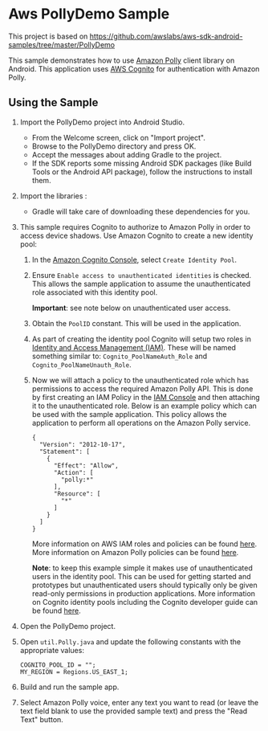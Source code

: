 Aws PollyDemo Sample
=============================================
This project is based on https://github.com/awslabs/aws-sdk-android-samples/tree/master/PollyDemo

This sample demonstrates how to use [Amazon Polly](https://aws.amazon.com/polly) client library on Android.  This application uses [AWS Cognito](https://aws.amazon.com/cognito/) for authentication with Amazon Polly.

## Using the Sample

1. Import the PollyDemo project into Android Studio.
   - From the Welcome screen, click on "Import project".
   - Browse to the PollyDemo directory and press OK.
   - Accept the messages about adding Gradle to the project.
   - If the SDK reports some missing Android SDK packages (like Build Tools or the Android API package), follow the instructions to install them.

1. Import the libraries :
   - Gradle will take care of downloading these dependencies for you.

1. This sample requires Cognito to authorize to Amazon Polly in order to access device shadows.  Use Amazon Cognito to create a new identity pool:
    1. In the [Amazon Cognito Console](https://console.aws.amazon.com/cognito/), select `Create Identity Pool`.
    1. Ensure `Enable access to unauthenticated identities` is checked.  This allows the sample application to assume the unauthenticated role associated with this identity pool.

        **Important**: see note below on unauthenticated user access.

    1. Obtain the `PoolID` constant.  This will be used in the application.
    1. As part of creating the identity pool Cognito will setup two roles in [Identity and Access Management (IAM)](https://console.aws.amazon.com/iam/home#roles).  These will be named something similar to: `Cognito_PoolNameAuth_Role` and `Cognito_PoolNameUnauth_Role`.
    1. Now we will attach a policy to the unauthenticated role which has permissions to access the required Amazon Polly API.  This is done by first creating an IAM Policy in the [IAM Console](https://console.aws.amazon.com/iam/home#policies) and then attaching it to the unauthenticated role.  Below is an example policy which can be used with the sample application.  This policy allows the application to perform all operations on the Amazon Polly service.

        ```
        {
          "Version": "2012-10-17",
          "Statement": [
            {
              "Effect": "Allow",
              "Action": [
                "polly:*"
              ],
              "Resource": [
                "*"
              ]
            }
          ]
        }
        ```

        More information on AWS IAM roles and policies can be found [here](http://docs.aws.amazon.com/IAM/latest/UserGuide/access_policies_manage.html).  More information on Amazon Polly policies can be found [here](http://docs.aws.amazon.com/polly/latest/dg/using-identity-based-policies.html).

        **Note**: to keep this example simple it makes use of unauthenticated users in the identity pool.  This can be used for getting started and prototypes but unauthenticated users should typically only be given read-only permissions in production applications.  More information on Cognito identity pools including the Cognito developer guide can be found [here](http://aws.amazon.com/cognito/).

1. Open the PollyDemo project.

1. Open `util.Polly.java` and update the following constants with the appropriate values:

    ```
    COGNITO_POOL_ID = "";
    MY_REGION = Regions.US_EAST_1;
    ```

1. Build and run the sample app.

1. Select Amazon Polly voice, enter any text you want to read (or leave the text field blank to use the provided sample text) and press the "Read Text" button.
